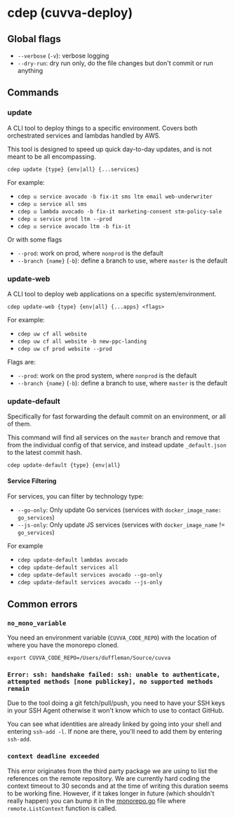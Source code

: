 # cdep (cuvva-deploy)

## Global flags

- `--verbose` (`-v`): verbose logging
- `--dry-run`: dry run only, do the file changes but don't commit or run anything

## Commands

### update

A CLI tool to deploy things to a specific environment. Covers both orchestrated services and lambdas handled by AWS.

This tool is designed to speed up quick day-to-day updates, and is not meant to be all encompassing.

`cdep update {type} {env|all} {...services}`

For example:

- `cdep u service avocado -b fix-it sms ltm email web-underwriter`
- `cdep u service all sms`
- `cdep u lambda avocado -b fix-it marketing-consent stm-policy-sale`
- `cdep u service prod ltm --prod`
- `cdep u service avocado ltm -b fix-it`

Or with some flags

- `--prod`: work on prod, where `nonprod` is the default
- `--branch {name}` (`-b`): define a branch to use, where `master` is the default

### update-web

A CLI tool to deploy web applications on a specific system/environment.

`cdep update-web {type} {env|all} {...apps} <flags>`

For example:

- `cdep uw cf all website`
- `cdep uw cf all website -b new-ppc-landing`
- `cdep uw cf prod website --prod`

Flags are:

- `--prod`: work on the prod system, where `nonprod` is the default
- `--branch {name}` (`-b`): define a branch to use, where `master` is the default

### update-default

Specifically for fast forwarding the default commit on an environment, or all of them.

This command will find all services on the `master` branch and remove that from the individual config of that service, and instead update `_default.json` to the latest commit hash.

`cdep update-default {type} {env|all}`

#### Service Filtering

For services, you can filter by technology type:

- `--go-only`: Only update Go services (services with `docker_image_name: go_services`)
- `--js-only`: Only update JS services (services with `docker_image_name` != `go_services`)

For example

- `cdep update-default lambdas avocado`
- `cdep update-default services all`
- `cdep update-default services avocado --go-only`
- `cdep update-default services avocado --js-only`

## Common errors

### `no_mono_variable`

You need an environment variable (`CUVVA_CODE_REPO`) with the location of where you have the monorepo cloned.

`export CUVVA_CODE_REPO=/Users/duffleman/Source/cuvva`

### `Error: ssh: handshake failed: ssh: unable to authenticate, attempted methods [none publickey], no supported methods remain`

Due to the tool doing a git fetch/pull/push, you need to have your SSH keys in your SSH Agent otherwise it won't know which to use to contact GitHub.

You can see what identities are already linked by going into your shell and entering `ssh-add -l`. If none are there, you'll need to add them by entering `ssh-add`.

### `context deadline exceeded`

This error originates from the third party package we are using to list the references on the remote repository.
We are currently hard coding the context timeout to 30 seconds and at the time of writing this duration seems to be
working fine. However, if it takes longer in future (which shouldn't really happen) you can bump it in the
[monorepo.go](tools/cdep/git/monorepo.go) file where `remote.ListContext` function is called.
